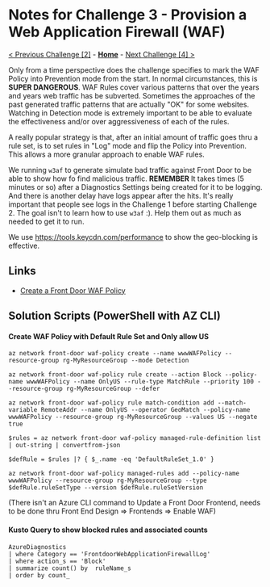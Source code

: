 # Notes for Challenge 3 - Provision a Web Application Firewall (WAF)

 [< Previous Challenge [2]](./Solution02.md) - **[Home](./README.md)** - [Next Challenge [4] >](./Solution04.md)


Only from a time perspective does the challenge specifies to mark the WAF Policy into Prevention mode from the start.  In normal circumstances, this is **SUPER DANGEROUS**.  WAF Rules cover various patterns that over the years and years web traffic has be subverted.  Sometimes the approaches of the past generated traffic patterns that are actually "OK" for some websites.  Watching in Detection mode is extremely important to be able to evaluate the effectiveness and/or over aggressiveness of each of the rules.

A really popular strategy is that, after an initial amount of traffic goes thru a rule set, is to set rules in "Log" mode and flip the Policy into Prevention.  This allows a more granular approach to enable WAF rules.

We running `w3af` to generate simulate bad traffic against Front Door to be able to show how fo find malicious traffic.  **REMEMBER** It takes times (5 minutes or so) after a Diagnostics Settings being created for it to be logging.  And there is another delay have logs appear after the hits.  It's really important that people see logs in the Challenge 1 before starting Challenge 2.  The goal isn't to learn how to use `w3af` :).  Help them out as much as needed to get it to run.

We use https://tools.keycdn.com/performance to show the geo-blocking is effective.

## Links
- [Create a Front Door WAF Policy](https://docs.microsoft.com/en-us/azure/web-application-firewall/afds/waf-front-door-create-portal)

## Solution Scripts (PowerShell with AZ CLI)

#### Create WAF Policy with Default Rule Set and Only allow US

```
az network front-door waf-policy create --name wwwWAFPolicy --resource-group rg-MyResourceGroup --mode Detection

az network front-door waf-policy rule create --action Block --policy-name wwwWAFPolicy --name OnlyUS --rule-type MatchRule --priority 100 --resource-group rg-MyResourceGroup --defer

az network front-door waf-policy rule match-condition add --match-variable RemoteAddr --name OnlyUS --operator GeoMatch --policy-name wwwWAFPolicy --resource-group rg-MyResourceGroup --values US --negate true

$rules = az network front-door waf-policy managed-rule-definition list | out-string | convertfrom-json

$defRule = $rules |? { $_.name -eq 'DefaultRuleSet_1.0' }

az network front-door waf-policy managed-rules add --policy-name wwwWAFPolicy --resource-group rg-MyResourceGroup --type $defRule.ruleSetType --version $defRule.ruleSetVersion
```

(There isn't an Azure CLI command to Update a Front Door Frontend, needs to be done thru Front End Design => Frontends => Enable WAF)

#### Kusto Query to show blocked rules and associated counts

```
AzureDiagnostics
| where Category == 'FrontdoorWebApplicationFirewallLog'
| where action_s == 'Block'
| summarize count() by  ruleName_s
| order by count_
```